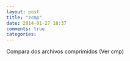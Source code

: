 ```yaml
---
layout: post
title: "zcmp"
date: 2014-01-27 18:37
comments: true
categories: 
---
```

Compara dos archivos comprimidos (Ver cmp)

